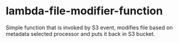 # lambda-file-modifier-function
Simple function that is invoked by S3 event, modifies file based on metadata selected processor and puts it back in S3 bucket.
